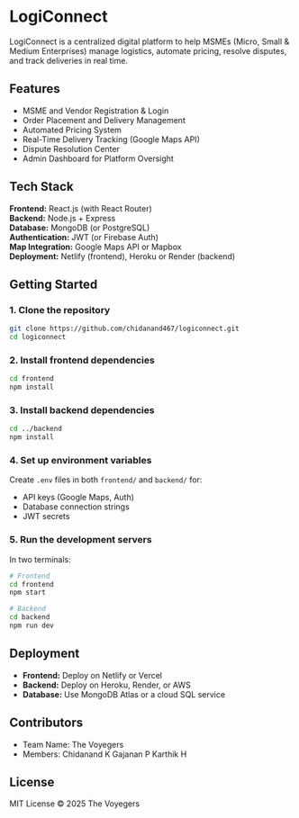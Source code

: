 
# LogiConnect

LogiConnect is a centralized digital platform to help MSMEs (Micro, Small & Medium Enterprises) manage logistics, automate pricing, resolve disputes, and track deliveries in real time.

## Features

- MSME and Vendor Registration & Login
- Order Placement and Delivery Management
- Automated Pricing System
- Real-Time Delivery Tracking (Google Maps API)
- Dispute Resolution Center
- Admin Dashboard for Platform Oversight

## Tech Stack

**Frontend:** React.js (with React Router)  
**Backend:** Node.js + Express  
**Database:** MongoDB (or PostgreSQL)  
**Authentication:** JWT (or Firebase Auth)  
**Map Integration:** Google Maps API or Mapbox  
**Deployment:** Netlify (frontend), Heroku or Render (backend)

## Getting Started

### 1. Clone the repository

```bash
git clone https://github.com/chidanand467/logiconnect.git
cd logiconnect
```

### 2. Install frontend dependencies

```bash
cd frontend
npm install
```

### 3. Install backend dependencies

```bash
cd ../backend
npm install
```

### 4. Set up environment variables

Create `.env` files in both `frontend/` and `backend/` for:
- API keys (Google Maps, Auth)
- Database connection strings
- JWT secrets

### 5. Run the development servers

In two terminals:

```bash
# Frontend
cd frontend
npm start

# Backend
cd backend
npm run dev
```

## Deployment

- **Frontend:** Deploy on Netlify or Vercel  
- **Backend:** Deploy on Heroku, Render, or AWS  
- **Database:** Use MongoDB Atlas or a cloud SQL service

## Contributors

- Team Name: The Voyegers
- Members: Chidanand K
           Gajanan P
           Karthik H

## License

MIT License © 2025 The Voyegers
